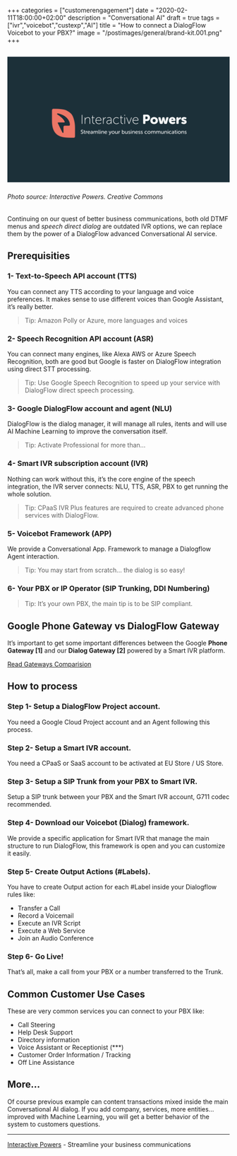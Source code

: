 +++
categories = ["customerengagement"]
date = "2020-02-11T18:00:00+02:00"
description = "Conversational AI"
draft = true
tags = ["ivr","voicebot","custexp","AI"]
title = "How to connect a DialogFlow Voicebot to your PBX?"
image = "/postimages/general/brand-kit.001.png"
+++

![training](/postimages/general/brand-kit.001.png)
-----------
###### Photo source: Interactive Powers. Creative Commons

Continuing on our quest of better business communications, both old DTMF menus and *speech direct dialog* are outdated IVR options, we can replace them by the power of a DialogFlow advanced Conversational AI service. 

##	Prerequisities

###	1- Text-to-Speech API account (TTS)

You can connect any TTS according to your language and voice preferences. It makes sense to use different voices than Google Assistant, it’s really better.

> Tip: Amazon Polly or Azure, more languages and  voices 

###	2- Speech Recognition API account (ASR)

You can connect many engines, like Alexa AWS or Azure Speech Recognition, both are good but Google is faster on DialogFlow integration using direct STT processing.

> Tip: Use Google Speech Recognition to speed up your service with DialogFlow direct speech processing.

###	3- Google DialogFlow account and agent (NLU)

DialogFlow is the dialog manager, it will manage all rules, itents and will use AI Machine Learning to improve the conversation itself.

> Tip: Activate Professional for more than…

###	4- Smart IVR subscription account (IVR)

Nothing can work without this, it’s the core engine of the speech integration, the IVR server connects: NLU, TTS, ASR, PBX to get running the whole solution.

> Tip: CPaaS IVR Plus features are required to create advanced phone services with DialogFlow.

###	5- Voicebot Framework (APP)

We provide a Conversational App. Framework to manage a Dialogflow Agent interaction. 

> Tip: You may start from scratch… the dialog is so easy!

###	6- Your PBX or IP Operator (SIP Trunking, DDI Numbering)

> Tip: It’s your own PBX, the main tip is to be SIP compliant.

##	Google Phone Gateway vs DialogFlow Gateway

It’s important to get some important differences between the Google **Phone Gateway [1]** and our **Dialog Gateway [2]** powered by a Smart IVR platform.

[Read Gateways Comparision](/customerengagement/phone-gateway-vs-dialogflow-gateway-comparition/)

##	How to process

###	Step 1- Setup a DialogFlow Project account.

You need a Google Cloud Project account and an Agent following this process.

###	Step 2- Setup a Smart IVR account.

You need a CPaaS or SaaS account to be activated at EU Store / US Store.

###	Step 3- Setup a SIP Trunk from your PBX to Smart IVR.

Setup a SIP trunk between your PBX and the Smart IVR account, G711 codec recommended.

###	Step 4- Download our Voicebot (Dialog) framework.

We provide a specific application for Smart IVR that manage the main structure to run DialogFlow, this framework is open and you can customize it easily.

###	Step 5- Create Output Actions (#Labels).

You have to create Output action for each #Label inside your Dialogflow rules like:

- Transfer a Call
- Record a Voicemail
- Execute an IVR Script
- Execute a Web Service
- Join an Audio Conference

###	Step 6- Go Live!

That’s all, make a call from your PBX or a number transferred to the Trunk.

##	Common Customer Use Cases

These are very common services you can connect to your PBX like: 

- Call Steering
- Help Desk Support 
- Directory information
- Voice Assistant or Receptionist (***)
- Customer Order Information / Tracking
- Off Line Assistance

##	More…

Of course previous example can content transactions mixed inside the main Conversational AI dialog. If you add company, services, more entities… improved with Machine Learning, you will get a better behavior of the system to customers questions.

---
[Interactive Powers](http://www.ivrpowers.com/) - Streamline your business communications


